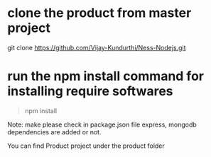 # clone the product from master project

git clone https://github.com/Vijay-Kundurthi/Ness-Nodejs.git

# run the npm install command for installing require softwares

> npm install

Note: make please check in package.json file express, mongodb dependencies are added or not.

You can find Product project under the product folder
